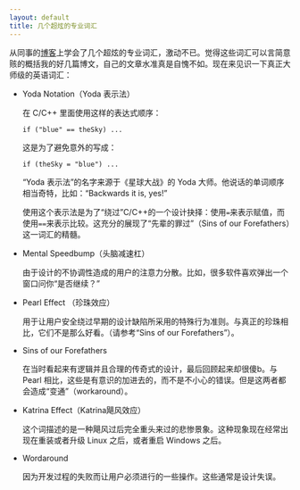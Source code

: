 ```yaml
---
layout: default
title: 几个超炫的专业词汇
---
```


从同事的[博客](http://thomas.tuerke.net/on/design/?thread=-701829031)上学会了几个超炫的专业词汇，激动不已。觉得这些词汇可以言简意赅的概括我的好几篇博文，自己的文章水准真是自愧不如。现在来见识一下真正大师级的英语词汇：


* Yoda Notation（Yoda 表示法）

  在 C/C++ 里面使用这样的表达式顺序：

      if ("blue" == theSky) ...

  这是为了避免意外的写成：

      if (theSky = "blue") ...

  “Yoda 表示法”的名字来源于《星球大战》的 Yoda 大师。他说话的单词顺序相当奇特，比如：“Backwards it is, yes!”

  使用这个表示法是为了“绕过”C/C++的一个设计抉择：使用`=`来表示赋值，而使用`==`来表示比较。这充分的展现了“先辈的罪过”（Sins of our Forefathers）这一词汇的精髓。

* Mental Speedbump（头脑减速杠）

  由于设计的不协调性造成的用户的注意力分散。比如，很多软件喜欢弹出一个窗口问你“是否继续？”

* Pearl Effect （珍珠效应）

  用于让用户安全绕过早期的设计缺陷所采用的特殊行为准则。与真正的珍珠相比，它们不是那么好看。（请参考“Sins of our Forefathers”）。

* Sins of our Forefathers

  在当时看起来有逻辑并且合理的传奇式的设计，最后回顾起来却很傻b。与 Pearl 相比，这些是有意识的加进去的，而不是不小心的错误。但是这两者都会造成“变通”（workaround）。

* Katrina Effect（Katrina飓风效应）

  这个词描述的是一种飓风过后完全重头来过的悲惨景象。这种现象现在经常出现在重装或者升级 Linux 之后，或者重启 Windows 之后。

* Wordaround

  因为开发过程的失败而让用户必须进行的一些操作。这些通常是设计失误。

